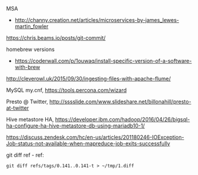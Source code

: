 MSA
- http://channy.creation.net/articles/microservices-by-james_lewes-martin_fowler

https://chris.beams.io/posts/git-commit/

homebrew versions
- https://coderwall.com/p/1ouwaq/install-specific-version-of-a-software-with-brew



http://cleverowl.uk/2015/09/30/ingesting-files-with-apache-flume/

MySQL my.cnf, https://tools.percona.com/wizard

Presto @ Twitter, http://sssslide.com/www.slideshare.net/billonahill/presto-at-twitter

Hive metastore HA, https://developer.ibm.com/hadoop/2016/04/26/bigsql-ha-configure-ha-hive-metastore-db-using-mariadb10-1/

https://discuss.zendesk.com/hc/en-us/articles/201180246-IOException-Job-status-not-available-when-mapreduce-job-exits-successfully

git diff ref - ref:
```
git diff refs/tags/0.141..0.141-t > ~/tmp/1.diff
```